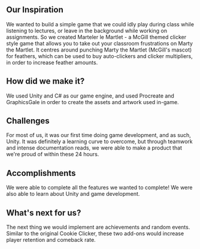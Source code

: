 ## Our Inspiration
We wanted to build a simple game that we could idly play during class while listening to lectures, or leave in the background while working on assignments. So we created Marteler le Martlet - a McGill themed clicker style game that allows you to take out your classroom frustrations on Marty the Martlet. It centres around punching Marty the Martlet (McGill's mascot) for feathers, which can be used to buy auto-clickers and clicker multipliers, in order to increase feather amounts.

## How did we make it?
We used Unity and C# as our game engine, and used Procreate and GraphicsGale in order to create the assets and artwork used in-game.

## Challenges
For most of us, it was our first time doing game development, and as such, Unity. It was definitely a learning curve to overcome, but through teamwork and intense documentation reads, we were able to make a product that we're proud of within these 24 hours.

## Accomplishments
We were able to complete all the features we wanted to complete! We were also able to learn about Unity and game development.

## What's next for us?
The next thing we would implement are achievements and random events. Similar to the original Cookie Clicker, these two add-ons would increase player retention and comeback rate.
